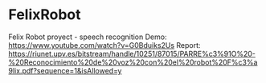 # FelixRobot
Felix Robot proyect - speech recognition
Demo: https://www.youtube.com/watch?v=G0Bduiks2Us
Report: https://riunet.upv.es/bitstream/handle/10251/87015/PARRE%c3%91O%20-%20Reconocimiento%20de%20voz%20con%20el%20robot%20F%c3%a9lix.pdf?sequence=1&isAllowed=y
